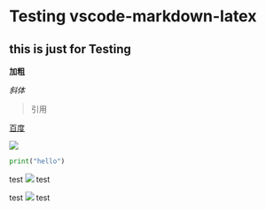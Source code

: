 # Testing vscode-markdown-latex
## this is just for Testing

**加粗**

*斜体*

>引用

[百度](https://www.baidu.com)

![](file:///C:/Users/Administrator/Pictures/miku.jpg)


```python
print("hello")
```

test ![](http://latex.codecogs.com/gif.latex?\frac{1}{1+sin(x)}) test


test ![](http://latex.codecogs.com/gif.latex?\alpha+\beta=\gamma) test
